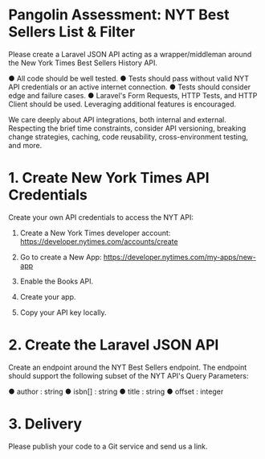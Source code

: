 # Pangolin Assessment: NYT Best Sellers List & Filter

Please create a Laravel JSON API acting as a wrapper/middleman around the New York Times Best Sellers History API.

● All code should be well tested.
● Tests should pass without valid NYT API credentials or an active internet connection.
● Tests should consider edge and failure cases.
● Laravel's Form Requests, HTTP Tests, and HTTP Client should be used. Leveraging additional features is encouraged.

We care deeply about API integrations, both internal and external. Respecting the brief time constraints, consider API versioning, breaking change strategies, caching, code reusability, cross-environment testing, and more.



# 1. Create New York Times API Credentials

Create your own API credentials to access the NYT API:

1. Create a New York Times developer account: https://developer.nytimes.com/accounts/create

2. Go to create a New App: https://developer.nytimes.com/my-apps/new-app

3. Enable the Books API.

4. Create your app.

5. Copy your API key locally.



# 2. Create the Laravel JSON API

Create an endpoint around the NYT Best Sellers endpoint. The endpoint should support the following subset of the NYT API's Query Parameters:

● author : string
● isbn[] : string
● title : string
● offset : integer



# 3. Delivery

Please publish your code to a Git service and send us a link.



